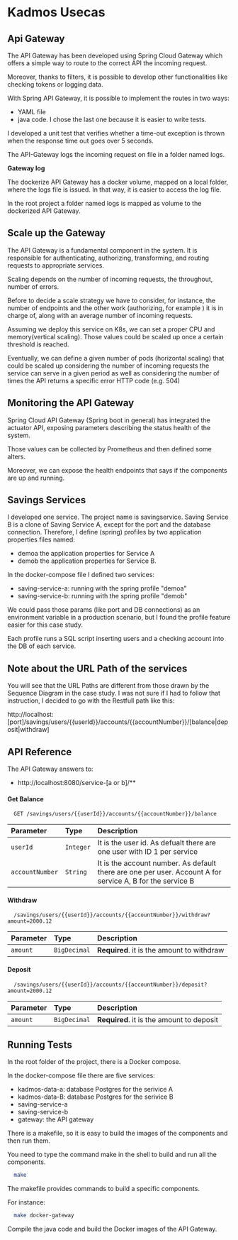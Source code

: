 
# Kadmos Usecas


## Api Gateway

The API Gateway has been developed using  Spring Cloud Gateway which offers a simple way to route to the correct API the incoming request.

Moreover, thanks to filters, it is possible to develop other functionalities like checking tokens or logging data.

With Spring API Gateway, it is possible to implement the routes in two ways:
- YAML file
- java code.
I chose the last one because it is easier to write tests. 

I developed a unit test that verifies whether a time-out exception is thrown when the response time out goes over 5 seconds. 

The API-Gateway logs the incoming request on file in a folder named logs.

**Gateway log**

The dockerize API Gateway has a docker volume, mapped on a local folder, where the logs file is issued. 
In that way, it is easier to access the log file.

In the root project a folder named logs is mapped as volume to the dockerized API Gateway.

## Scale up the Gateway

The API Gateway is a fundamental component in the system.
It is responsible for authenticating, authorizing, transforming, and routing requests to appropriate services.

Scaling depends on the number of incoming requests, the throughout, number of errors.

Before to decide a scale strategy we have to consider, for instance, the number of endpoints and the other work (authorizing, for example ) it is in charge of, along with an average number of incoming requests. 

Assuming we deploy this service on K8s, we can set a proper CPU and memory(vertical scaling). Those values could be scaled up once a certain threshold is reached. 

Eventually, we can define a given number of pods (horizontal scaling) that could be scaled up considering the number of incoming requests the service can serve in a given period as well as considering the number of times the API returns a specific error HTTP code (e.g. 504)
## Monitoring the API Gateway

Spring Cloud API Gateway (Spring boot in general) has integrated the actuator API, exposing parameters describing the status health of the system.

Those values can be collected by Prometheus and then defined some alters.

Moreover, we can expose the health endpoints that says if the components are up and running. 
## Savings Services

I developed one service. The project name is savingservice.
Saving Service B is a clone of Saving Service A, except for the port and the database connection. 
Therefore, I define (spring) profiles by two application properties files named:
- demoa the application properties for Service A 
- demob the application properties for Service B.

In the docker-compose  file I defined two services:
- saving-service-a:  running with the spring profile "demoa"
- saving-service-b:  running with the spring profile "demob"

We could pass those params (like port and DB connections) as an environment variable in a production scenario, but I found the profile feature easier for this case study.

Each profile runs a SQL script inserting users and a checking account into the DB of each service.
## Note about the URL Path of the services

You will see that the URL Paths are different from those drawn by the Sequence Diagram in the case study.
I was not sure if I had to follow that instruction, I decided to go with the Restfull path like this:

http://localhost:[port]/savings/users/{{userId}}/accounts/{{accountNumber}}/[balance|deposit|withdraw]
## API Reference

The API Gateway answers to:
- http://localhost:8080/service-[a or b]/**


#### Get Balance

```http
  GET /savings/users/{{userId}}/accounts/{{accountNumber}}/balance
```

| Parameter | Type     | Description                |
| :-------- | :------- | :------------------------- |
| `userId` | `Integer` | It is the user id. As defualt there are one user with ID 1 per service
| `accountNumber` | `String` | It is the account number. As default there are one per user. Account A for service A, B for the service B |

#### Withdraw

```http
  /savings/users/{{userId}}/accounts/{{accountNumber}}/withdraw?amount=2000.12
```

| Parameter | Type     | Description                       |
| :-------- | :------- | :-------------------------------- |
| `amount`      | `BigDecimal` | **Required**. it is the amount to withdraw |

#### Deposit

```http
  /savings/users/{{userId}}/accounts/{{accountNumber}}/deposit?amount=2000.12
```

| Parameter | Type     | Description                       |
| :-------- | :------- | :-------------------------------- |
| `amount`      | `BigDecimal` | **Required**. it is the amount to deposit |


## Running Tests


In the root folder of the project, there is a Docker compose.

In the docker-compose file there are five services:
- kadmos-data-a: database Postgres for the serivice A
- kadmos-data-B: database Postgres for the serivice B
- saving-service-a
- saving-service-b
- gateway: the API gateway

There is a makefile, so it is easy to build the images of the components and then run them.

You need to type the command make in the shell to build and run all the components.

```bash
  make
```

The makefile provides commands to build a specific components.

For instance:
```bash
  make docker-gateway
```
Compile the java code and build the Docker images of the API Gateway.

